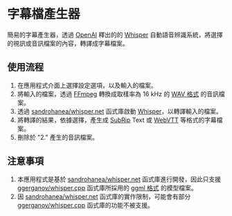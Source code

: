 # 字幕檔產生器

簡易的字幕產生器，透過 [OpenAI](https://openai.com) 釋出的的 [Whisper](https://openai.com/research/whisper) 自動語音辨識系統，將選擇的視訊或音訊檔案的內容，轉譯成字幕檔案。

## 使用流程

1. 在應用程式介面上選擇設定選項，以及輸入的檔案。
2. 將輸入的檔案，透過 [FFmpeg](https://ffmpeg.org/) 轉換成取樣率為 16 kHz 的 [WAV 格式](https://zh.wikipedia.org/zh-tw/WAV) 的音訊檔案。
3. 透過 [sandrohanea/whisper.net](https://github.com/sandrohanea/whisper.net) 函式庫啟動 [Whisper](https://openai.com/research/whisper)，以轉譯輸入的檔案。
4. 將轉譯的結果，依據選擇，產生成 [SubRip](https://zh.wikipedia.org/zh-tw/SubRip) Text 或 [WebVTT](https://developer.mozilla.org/zh-TW/docs/Web/API/WebVTT_API) 等格式的字幕檔案。
5. 刪除於 "2." 產生的音訊檔案。

## 注意事項

1. 本應用程式是基於 [sandrohanea/whisper.net](https://github.com/sandrohanea/whisper.net) 函式庫進行開發，因此只支援 [ggerganov/whisper.cpp](https://github.com/ggerganov/whisper.cpp) 函式庫所採用的 [ggml 格式](https://github.com/ggerganov/whisper.cpp/tree/master/models) 的模型檔案。
2. 因 [sandrohanea/whisper.net](https://github.com/sandrohanea/whisper.net) 函式庫的實作限制，可能會有部分 [ggerganov/whisper.cpp](https://github.com/ggerganov/whisper.cpp) 函式庫的功能不被支援。